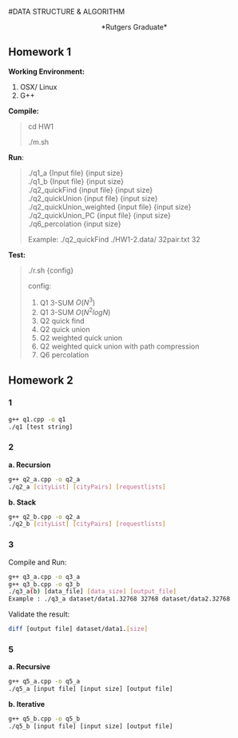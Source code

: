 #DATA STRUCTURE & ALGORITHM
<center>*Rutgers Graduate*</center>

## Homework 1

**Working Environment:** 

1. OSX/ Linux
2. G++

**Compile:**

> cd HW1
>
> ./m.sh	

**Run**:

> ./q1_a {Input file} {input size}  
> ./q1_b {Input file} {input size}  
> ./q2_quickFind {input file} {input size}  
> ./q2_quickUnion {input file} {input size}  
> ./q2_quickUnion_weighted {input file} {input size}  
> ./q2_quickUnion_PC {input file} {input size}  
> ./q6_percolation {input size}  
>
> Example: ./q2_quickFind ./HW1-2.data/ 32pair.txt 32

**Test:**

> ./r.sh {config}
>
> config: 
>
> 1. Q1 3-SUM $O(N^3)$
> 2. Q1 3-SUM $O(N^2logN)$
> 3. Q2 quick find
> 4. Q2 quick union
> 5. Q2 weighted quick union 
> 6. Q2 weighted quick union with path compression
> 7. Q6 percolation

## Homework 2

### 1 

```bash
g++ q1.cpp -o q1
./q1 [test string]
```

### 2 

**a. Recursion**

```bash
g++ q2_a.cpp -o q2_a
./q2_a [cityList] [cityPairs] [requestlists]
```

**b. Stack**

```bash
g++ q2_b.cpp -o q2_a
./q2_b [cityList] [cityPairs] [requestlists]
```

### 3

Compile and Run:

```bash
g++ q3_a.cpp -o q3_a
g++ q3_b.cpp -o q3_b
./q3_a(b) [data_file] [data_size] [output_file]
Example : ./q3_a dataset/data1.32768 32768 dataset/data2.32768
```

Validate the result:

```bash
diff [output file] dataset/data1.[size]
```

### 5

**a. Recursive**

```bash
g++ q5_a.cpp -o q5_a 
./q5_a [input file] [input size] [output file] 
```

**b. Iterative**

```bash
g++ q5_b.cpp -o q5_b 
./q5_b [input file] [input size] [output file] 
```

